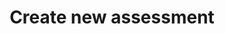 ---
sidebar_position: 1
sidebar_label: Create new assessment
id: create-new-assessment
title: Create new assessment
---